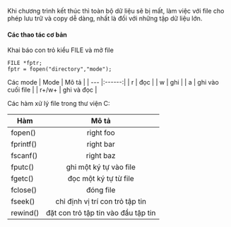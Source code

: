 Khi chương trình kết thúc thì toàn bộ dữ liệu sẽ bị mất, làm việc với file cho phép lưu trữ và copy dễ dàng, nhất là đối với những tập dữ liệu lớn.

#### Các thao tác cơ bản
Khai báo con trỏ kiểu FILE và mở file
    
    FILE *fptr;
    fptr = fopen("directory","mode");

Các mode 
| Mode  | Mô tả |
| --- |:------:|
|   r  |  đọc    |
|   w |  ghi    |
|  a   |  ghi vào cuối file    |
|  r+/w+ |  ghi và đọc    |

Các hàm xử lý file trong thư viện C:

| Hàm | Mô tả |
| ------------- |:-------------:|
| fopen()      | right foo     |
| fprintf()      | right bar     |
| fscanf()      | right baz     |
|  fputc()     |  ghi một ký tự vào file   |
|  fgetc()     |  đọc một ký tự từ file   |
|    fclose()   |    đóng file |
|   fseek()    |  chỉ định vị trí con trỏ tập tin   |
|   rewind()    |  đặt con trỏ tập tin vào đầu tập tin   |


